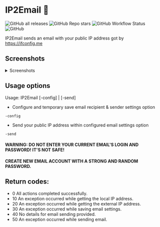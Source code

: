 # IP2Email :email:

![GitHub all releases](https://img.shields.io/github/downloads/oz-zo/IP2Email/total?color=%230f80c0&style=for-the-badge)
![GitHub Repo stars](https://img.shields.io/github/stars/oz-zo/IP2Email?style=for-the-badge)
![GitHub Workflow Status](https://img.shields.io/github/workflow/status/oz-zo/IP2Email/Build?style=for-the-badge)
![GitHub](https://img.shields.io/github/license/oz-zo/IP2Email?style=for-the-badge)

IP2Email sends an email with your public IP address got by <https://ifconfig.me>

## Screenshots

<div>
<details>
  <summary>Screenshots</summary>
  <img src="https://github.com/oz-zo/scrn/raw/main/screenshots/ip2email-view.png" alt="Show IP screen">
  <img src="https://github.com/oz-zo/scrn/raw/main/screenshots/ip2email-config.png" alt="Configuration screen">
  <img src="https://github.com/oz-zo/scrn/raw/main/screenshots/ip2email-send.png" alt="Email send screen">
  <img src="https://github.com/oz-zo/scrn/raw/main/screenshots/ip2email-help.png" alt="Help screen">
</details>
</div>

## Usage options

Usage: IP2Email [-config] | [-send]

* Configure and temporary save email recipient & sender settings option

```shell
-config
```

* Send your public IP address within configured email settings option

```shell
-send
```

#### WARNING: DO NOT ENTER YOUR CURRENT EMAIL'S LOGIN AND PASSWORD! IT'S NOT SAFE! 
#### CREATE NEW EMAIL ACCOUNT WITH A STRONG AND RANDOM PASSWORD.

## Return codes:

- 0 All actions completed successfully.
- 10 An exception occurred while getting the local IP address.
- 20 An exception occurred while getting the external IP address.
- 30 An exception occurred while saving email settings.
- 40 No details for email sending provided.
- 50 An exception occurred while sending email.
